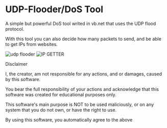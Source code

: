 # UDP-Flooder/DoS Tool
A simple but powerful DoS tool writed in vb.net that uses the UDP flood protocol.

With this tool you can also decide how many packets to send, and be able to get IPs from websites.




![udp flooder](https://user-images.githubusercontent.com/107760092/174458703-945827f4-4166-44ff-a42f-f62825875a2a.png)
![IP GETTER](https://user-images.githubusercontent.com/107760092/174458704-72c47e09-cd41-43a1-943e-c1fc3bc674cf.png)


Disclaimer

I, the creator, am not responsible for any actions, and or damages, caused by this software.

You bear the full responsibility of your actions and acknowledge that this software was created for educational purposes only.

This software's main purpose is NOT to be used maliciously, or on any system that you do not own, or have the right to use.

By using this software, you automatically agree to the above
